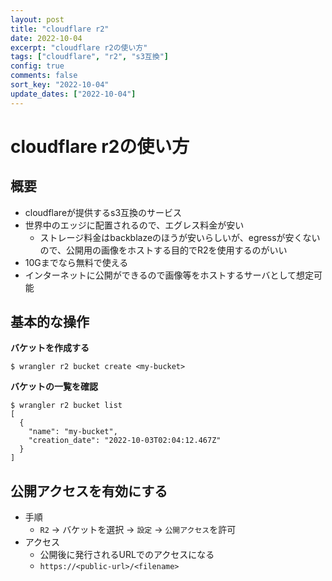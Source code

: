 ```yaml
---
layout: post
title: "cloudflare r2"
date: 2022-10-04
excerpt: "cloudflare r2の使い方"
tags: ["cloudflare", "r2", "s3互換"]
config: true
comments: false
sort_key: "2022-10-04"
update_dates: ["2022-10-04"]
---
```


# cloudflare r2の使い方

## 概要
 - cloudflareが提供するs3互換のサービス
 - 世界中のエッジに配置されるので、エグレス料金が安い
   - ストレージ料金はbackblazeのほうが安いらしいが、egressが安くないので、公開用の画像をホストする目的でR2を使用するのがいい
 - 10Gまでなら無料で使える
 - インターネットに公開ができるので画像等をホストするサーバとして想定可能

## 基本的な操作

**バケットを作成する**
```console
$ wrangler r2 bucket create <my-bucket>
```

**バケットの一覧を確認**
```console
$ wrangler r2 bucket list
[
  {
    "name": "my-bucket",
    "creation_date": "2022-10-03T02:04:12.467Z"
  }
]
```

## 公開アクセスを有効にする
 - 手順
   - `R2` -> バケットを選択 -> `設定` -> `公開アクセス`を許可
 - アクセス
   - 公開後に発行されるURLでのアクセスになる
   - `https://<public-url>/<filename>`
